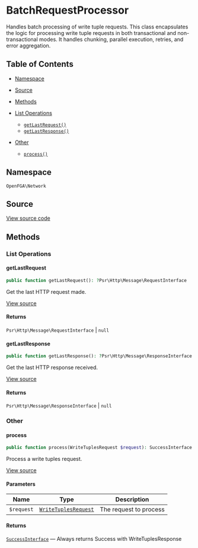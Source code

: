 # BatchRequestProcessor

Handles batch processing of write tuple requests. This class encapsulates the logic for processing write tuple requests in both transactional and non-transactional modes. It handles chunking, parallel execution, retries, and error aggregation.

## Table of Contents

* [Namespace](#namespace)
* [Source](#source)
* [Methods](#methods)

* [List Operations](#list-operations)
    * [`getLastRequest()`](#getlastrequest)
    * [`getLastResponse()`](#getlastresponse)
* [Other](#other)
    * [`process()`](#process)

## Namespace

`OpenFGA\Network`

## Source

[View source code](https://github.com/evansims/openfga-php/blob/main/src/Network/BatchRequestProcessor.php)

## Methods

### List Operations

#### getLastRequest

```php
public function getLastRequest(): ?Psr\Http\Message\RequestInterface

```

Get the last HTTP request made.

[View source](https://github.com/evansims/openfga-php/blob/main/src/Network/BatchRequestProcessor.php#L42)

#### Returns

`Psr\Http\Message\RequestInterface` &#124; `null`

#### getLastResponse

```php
public function getLastResponse(): ?Psr\Http\Message\ResponseInterface

```

Get the last HTTP response received.

[View source](https://github.com/evansims/openfga-php/blob/main/src/Network/BatchRequestProcessor.php#L50)

#### Returns

`Psr\Http\Message\ResponseInterface` &#124; `null`

### Other

#### process

```php
public function process(WriteTuplesRequest $request): SuccessInterface

```

Process a write tuples request.

[View source](https://github.com/evansims/openfga-php/blob/main/src/Network/BatchRequestProcessor.php#L64)

#### Parameters

| Name       | Type                                                   | Description            |
| ---------- | ------------------------------------------------------ | ---------------------- |
| `$request` | [`WriteTuplesRequest`](Requests/WriteTuplesRequest.md) | The request to process |

#### Returns

[`SuccessInterface`](Results/SuccessInterface.md) — Always returns Success with WriteTuplesResponse
